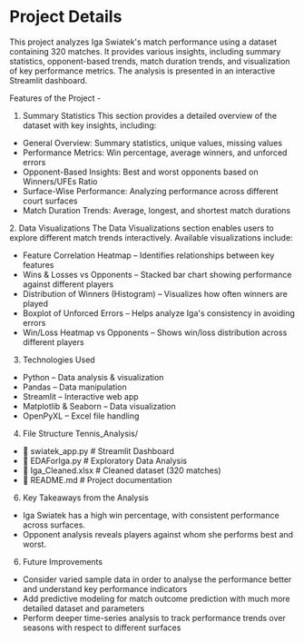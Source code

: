 # Project Details
This project analyzes Iga Swiatek's match performance using a dataset containing 320 matches. It provides various insights, including summary statistics, opponent-based trends, match duration trends, and visualization of key performance metrics. The analysis is presented in an interactive Streamlit dashboard.

Features of the Project - 
1. Summary Statistics
This section provides a detailed overview of the dataset with key insights, including:
 - General Overview: Summary statistics, unique values, missing values
 - Performance Metrics: Win percentage, average winners, and unforced errors
 - Opponent-Based Insights: Best and worst opponents based on Winners/UFEs Ratio
 - Surface-Wise Performance: Analyzing performance across different court surfaces
 - Match Duration Trends: Average, longest, and shortest match durations

2️. Data Visualizations
The Data Visualizations section enables users to explore different match trends interactively. Available visualizations include:
 - Feature Correlation Heatmap – Identifies relationships between key features
 - Wins & Losses vs Opponents – Stacked bar chart showing performance against different players
 - Distribution of Winners (Histogram) – Visualizes how often winners are played
 - Boxplot of Unforced Errors – Helps analyze Iga's consistency in avoiding errors
 - Win/Loss Heatmap vs Opponents – Shows win/loss distribution across different players

3. Technologies Used
 - Python – Data analysis & visualization
 - Pandas – Data manipulation
 - Streamlit – Interactive web app
 - Matplotlib & Seaborn – Data visualization
 - OpenPyXL – Excel file handling

4. File Structure
Tennis_Analysis/
-  📄 swiatek_app.py            # Streamlit Dashboard
-  📄 EDAForIga.py              # Exploratory Data Analysis
-  📄 Iga_Cleaned.xlsx          # Cleaned dataset (320 matches)
-  📄 README.md                 # Project documentation

6. Key Takeaways from the Analysis
 - Iga Swiatek has a high win percentage, with consistent performance across surfaces.
 - Opponent analysis reveals players against whom she performs best and worst.

6. Future Improvements
 - Consider varied sample data in order to analyse the performance better and understand key performance indicators
 - Add predictive modeling for match outcome prediction with much more detailed dataset and parameters
 - Perform deeper time-series analysis to track performance trends over seasons with respect to different surfaces

